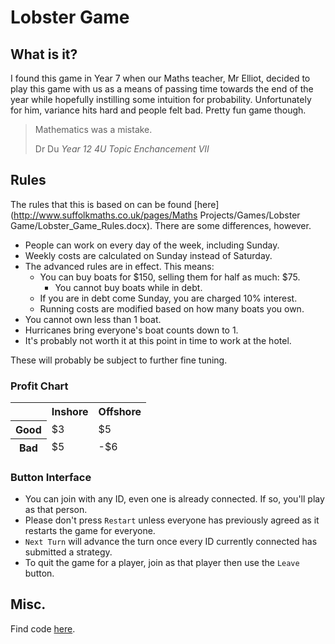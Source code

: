 # Lobster Game

## What is it?

I found this game in Year 7 when our Maths teacher, Mr Elliot, decided to play this game with us as a means of passing time towards the end of the year while hopefully instilling some intuition for probability. Unfortunately for him, variance hits hard and people felt bad. Pretty fun game though.

<blockquote class="blockquote text-right">
    <p class="mb-0">Mathematics was a mistake.</p>
    <footer class="blockquote-footer">Dr Du <cite title="Source Title">Year 12 4U Topic Enchancement VII</cite></footer>
</blockquote>

## Rules

The rules that this is based on can be found [here](http://www.suffolkmaths.co.uk/pages/Maths Projects/Games/Lobster Game/Lobster_Game_Rules.docx). There are some differences, however.

* People can work on every day of the week, including Sunday.
* Weekly costs are calculated on Sunday instead of Saturday.
* The advanced rules are in effect. This means:
    * You can buy boats for $150, selling them for half as much: $75.
        * You cannot buy boats while in debt.
    * If you are in debt come Sunday, you are charged 10% interest.
    * Running costs are modified based on how many boats you own.
* You cannot own less than 1 boat.
* Hurricanes bring everyone's boat counts down to 1.
* It's probably not worth it at this point in time to work at the hotel.

These will probably be subject to further fine tuning.

### Profit Chart

<table class="table">
    <thead>
        <tr>
            <th scope="col"></th>
            <th scope="col">Inshore</th>
            <th scope="col">Offshore</th>
        </tr>
        <tr>
            <th scope="row">Good</th>
            <td>$3</td>
            <td>$5</td>
        </tr>
        <tr>
            <th scope="row">Bad</th>
            <td>$5</td>
            <td>-$6</td>
        </tr>
    </thead>
</table>

### Button Interface

* You can join with any ID, even one is already connected. If so, you'll play as that person.
* Please don't press `Restart` unless everyone has previously agreed as it restarts the game for everyone.
* `Next Turn` will advance the turn once every ID currently connected has submitted a strategy.
* To quit the game for a player, join as that player then use the `Leave` button.

## Misc.

Find code [here](https://github.com/AiryShift/lobster).
